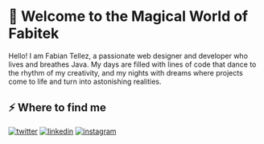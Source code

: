 <h1>🌟 Welcome to the Magical World of Fabitek</h1>
<p>Hello! I am Fabian Tellez, a passionate web designer and developer who lives and breathes Java. My days are filled with lines of code that dance to the rhythm of my creativity, and my nights with dreams where projects come to life and turn into astonishing realities.</p>
<h2>⚡️ Where to find me</h2>
<p><a target="_blank" href="https://twitter.com/fabian_tellez" style="display: inline-block;"><img src="https://img.shields.io/badge/twitter-x?style=for-the-badge&logo=x&logoColor=white&color=#0f1419" alt="twitter" /></a>
<a target="_blank" href="https://www.linkedin.com/in/www.linkedin.com/in/fabiantellez" style="display: inline-block;"><img src="https://img.shields.io/badge/linkedin-logo?style=for-the-badge&logo=linkedin&logoColor=white&color=#0a77b6" alt="linkedin" /></a>
<a target="_blank" href="https://www.instagram.com/fabstek" style="display: inline-block;"><img src="https://img.shields.io/badge/instagram-logo?style=for-the-badge&logo=instagram&logoColor=white&color=#F35369" alt="instagram" /></a></p>
